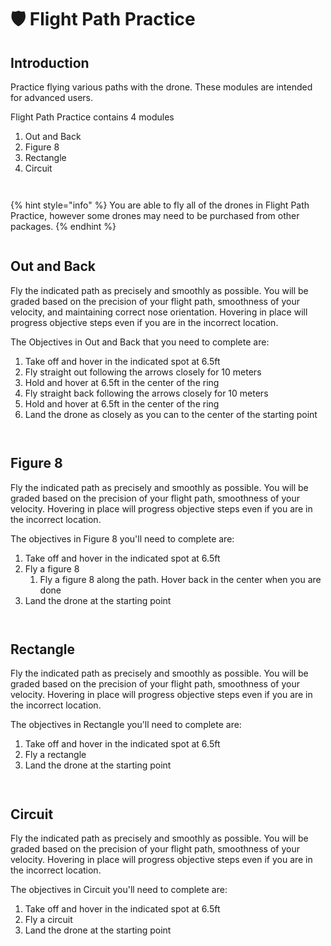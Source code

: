 # 🛡️ Flight Path Practice

## Introduction

Practice flying various paths with the drone.  These modules are intended for advanced users.

Flight Path Practice contains 4 modules

1. Out and Back
2. Figure 8
3. Rectangle
4. Circuit

<figure><img src="../../.gitbook/assets/image (60).png" alt=""><figcaption></figcaption></figure>

<figure><img src="../../.gitbook/assets/image (26) (1).png" alt=""><figcaption></figcaption></figure>

{% hint style="info" %}
You are able to fly all of the drones in Flight Path Practice, however some drones may need to be purchased from other packages.
{% endhint %}

<figure><img src="../../.gitbook/assets/image (1) (1) (1) (1) (1).png" alt=""><figcaption></figcaption></figure>

## Out and Back

Fly the indicated path as precisely and smoothly as possible.  You will be graded based on the precision of your flight path, smoothness of your velocity, and maintaining correct nose orientation.  Hovering in place will progress objective steps even if you are in the incorrect location.

The Objectives in Out and Back that you need to complete are:

1. Take off and hover in the indicated spot at 6.5ft
2. Fly straight out following the arrows closely for 10 meters
3. Hold and hover at 6.5ft in the center of the ring
4. Fly straight back following the arrows closely for 10 meters
5. Hold and hover at 6.5ft in the center of the ring
6. Land the drone as closely as you can to the center of the starting point

<figure><img src="../../.gitbook/assets/image (2) (1) (1) (1) (1).png" alt=""><figcaption></figcaption></figure>

<figure><img src="../../.gitbook/assets/image (3) (1) (1) (1) (1).png" alt=""><figcaption></figcaption></figure>

## Figure 8

Fly the indicated path as precisely and smoothly as possible.  You will be graded based on the precision of your flight path, smoothness of your velocity.  Hovering in place will progress objective steps even if you are in the incorrect location.

The objectives in Figure 8 you'll need to complete are:

1. Take off and hover in the indicated spot at 6.5ft
2. Fly a figure 8
   1. Fly a figure 8 along the path. Hover back in the center when you are done
3. Land the drone at the starting point

<figure><img src="../../.gitbook/assets/image (4) (1) (1) (1) (1).png" alt=""><figcaption></figcaption></figure>

<figure><img src="../../.gitbook/assets/image (5) (1) (1) (1) (1).png" alt=""><figcaption></figcaption></figure>

## Rectangle

Fly the indicated path as precisely and smoothly as possible.  You will be graded based on the precision of your flight path, smoothness of your velocity.  Hovering in place will progress objective steps even if you are in the incorrect location.

The objectives in Rectangle you'll need to complete are:

1. Take off and hover in the indicated spot at 6.5ft
2. Fly a rectangle
3. Land the drone at the starting point

<figure><img src="../../.gitbook/assets/image (6) (1) (1) (1) (1).png" alt=""><figcaption></figcaption></figure>

<figure><img src="../../.gitbook/assets/image (7) (1) (1) (1).png" alt=""><figcaption></figcaption></figure>

## Circuit

Fly the indicated path as precisely and smoothly as possible.  You will be graded based on the precision of your flight path, smoothness of your velocity.  Hovering in place will progress objective steps even if you are in the incorrect location.

The objectives in Circuit you'll need to complete are:

1. Take off and hover in the indicated spot at 6.5ft
2. Fly a circuit
3. Land the drone at the starting point

<figure><img src="../../.gitbook/assets/image (8) (1) (1) (1).png" alt=""><figcaption></figcaption></figure>

<figure><img src="../../.gitbook/assets/image (9) (1) (1) (1).png" alt=""><figcaption></figcaption></figure>

<figure><img src="../../.gitbook/assets/image (10) (1) (1).png" alt=""><figcaption></figcaption></figure>
